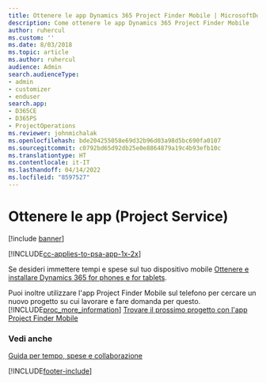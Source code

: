 ```yaml
---
title: Ottenere le app Dynamics 365 Project Finder Mobile | MicrosoftDocs
description: Come ottenere le app Dynamics 365 Project Finder Mobile
author: ruhercul
ms.custom: ''
ms.date: 8/03/2018
ms.topic: article
ms.author: ruhercul
audience: Admin
search.audienceType:
- admin
- customizer
- enduser
search.app:
- D365CE
- D365PS
- ProjectOperations
ms.reviewer: johnmichalak
ms.openlocfilehash: bde204255058e69d32b96d03a98d5bc690fa0107
ms.sourcegitcommit: c0792bd65d92db25e0e8864879a19c4b93efb10c
ms.translationtype: HT
ms.contentlocale: it-IT
ms.lasthandoff: 04/14/2022
ms.locfileid: "8597527"
---
```

# <a name="get-the-apps-project-service"></a>Ottenere le app (Project Service)

[!include [banner](../includes/psa-now-project-operations.md)]

[!INCLUDE[cc-applies-to-psa-app-1x-2x](../includes/cc-applies-to-psa-app-1x-2x.md)]

Se desideri immettere tempi e spese sul tuo dispositivo mobile [Ottenere e installare Dynamics 365 for phones e for tablets](/dynamics365/mobile-app/dynamics-365-phones-tablets-users-guide).  
  
 Puoi inoltre utilizzare l'app Project Finder Mobile sul telefono per cercare un nuovo progetto su cui lavorare e fare domanda per questo. [!INCLUDE[proc_more_information](../includes/proc-more-information.md)] [Trovare il prossimo progetto con l'app Project Finder Mobile](../psa/find-next-project-finder-mobile-app.md) 
  
### <a name="see-also"></a>Vedi anche  
 [Guida per tempo, spese e collaborazione](../psa/time-expense-collaboration-guide.md)


[!INCLUDE[footer-include](../includes/footer-banner.md)]
